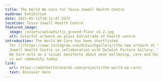 ```yaml
---
title: The World We Care for Tessa Jowell Health Centre
eyebrow: Exhibition
date: 2021-05-11T18:11:47.547Z
location: Tessa Jowell Health Centre
featured_image:
  image: /assets/uploads/tjc_ground-floor_v1-2.jpg
  alt: Colorful artwork on glass balustrade of health centre
introduction: The World We Care has been shortlisted
  for [](https://www.instagram.com/dulwichgallery/)the new artwork at the Tessa
  Jowell Health Centre in collaboration with Dulwich Picture Gallery. The World
  We Care acts as a visual manifesto about what wellbeing, care and healing mean
  in our community today.
link:
  url: https://adalbertolonardi.com/projects/the-world-we-care/
  text: Discover more
---
```

